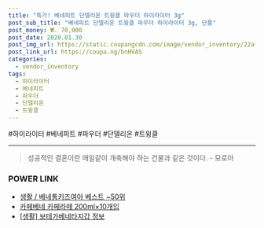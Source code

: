 ```yaml
--- 
title: "특가! 베네피트 단델리온 트윙클 파우더 하이라이터 3g" 
post_sub_title: "베네피트 단델리온 트윙클 파우더 하이라이터 3g, 단품" 
post_money: ₩. 70,000 
post_date: 2020.01.30 
post_img_url: https://static.coupangcdn.com/image/vendor_inventory/22af/537663e0409629c6b1776d0d0cb9c8ce6264181024dbd5be774dd8b2990d.jpg 
post_link_url: https://coupa.ng/bnHVAS 
categories: 
  - vendor_inventory 
tags: 
  - 하이라이터 
  - 베네피트 
  - 파우더 
  - 단델리온 
  - 트윙클 
--- 
```

  #하이라이터 #베네피트 #파우더 #단델리온 #트윙클 
<hr> 

> 성공적인 결혼이란 매일같이 개축해야 하는 건물과 같은 것이다. - 모로아 


### POWER LINK

* <a href="https://blog.naver.com/santokki14/221778218471" target="_blank">생활 / 베네통키즈여아 베스트 ~50위</a>
* <a href="https://blog.naver.com/sakai111/221778175712" target="_blank">카페베네 카페라떼 200ml×10개입</a>
* <a href="https://blog.naver.com/fash111/221767875564" target="_blank"> [생활] 보테가베네타지갑 정보 </a>
